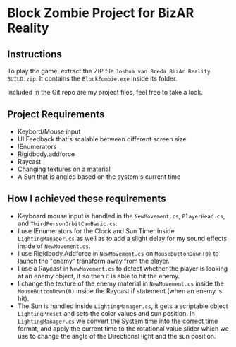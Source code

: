 # Block Zombie Project for BizAR Reality

## Instructions

To play the game, extract the ZIP file `Joshua van Breda BizAr Reality BUILD.zip`. It contains the `BlockZombie.exe` inside its folder.

Included in the Git repo are my project files, feel free to take a look.

## Project Requirements
- Keybord/Mouse input
- UI Feedback that's scalable between different screen size
- IEnumerators
- Rigidbody.addforce
- Raycast
- Changing textures on a material
- A Sun that is angled based on the system's current time

## How I achieved these requirements
- Keyboard mouse input is handled in the `NewMovement.cs`, `PlayerHead.cs`, and `ThirdPersonOrbitCamBasic.cs`.
- I use IEnumerators for the Clock and Sun Timer inside `LightingManager.cs` as well as to add a slight delay for my sound effects inside of `NewMovement.cs`.
- I use Rigidbody.Addforce in `NewMovement.cs` on `MouseButtonDown(0)` to launch the "enemy" transform away from the player.
- I use a Raycast in `NewMovement.cs` to detect whether the player is looking at an enemy object, if so then it is able to hit the enemy.
- I change the texture of the enemy material in `NewMovement.cs` inside the `MouseButtonDown(0)` inside the Raycast if statement (when an enemy is hit).
- The Sun is handled inside `LightingManager.cs`, it gets a scriptable object `LightingPreset` and sets the color values and sun position. In `LightingManager.cs` we convert the System time into the correct time format, and apply the current time to the rotational value slider which we use to change the angle of the Directional light and the sun position.
